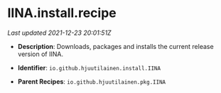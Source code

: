 # IINA.install.recipe

_Last updated 2021-12-23 20:01:51Z_

- **Description**: Downloads, packages and installs the current release version of IINA.

- **Identifier**: `io.github.hjuutilainen.install.IINA`

- **Parent Recipes**: `io.github.hjuutilainen.pkg.IINA`
